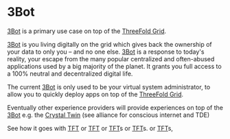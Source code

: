 # 3Bot

[3Bot](threefold__3bot_def) is a primary use case on top of the [ThreeFold Grid](threefold__threefold_grid).

[3Bot](threefold__3bot_def) is you living digitally on the grid which gives back the ownership of your data to only you – and no one else. [3Bot](threefold__3bot_def) is a response to today's reality, your escape from the many popular centralized and often-abused applications used by a big majority of the planet. It grants you full access to a 100% neutral and decentralized digital life.

The current [3Bot](threefold__3bot_def) is only used to be your virtual system administrator, to allow you to quickly deploy apps on top of the [ThreeFold Grid](threefold__threefold_grid).

Eventually other experience providers will provide experiences on top of the [3Bot](threefold__3bot_def) e.g. the [Crystal Twin](threefold__crystaltwin) (see alliance for conscious internet and TDE)

See how it goes with [TFT](threefold__threefold_token) or [TFT](threefold__threefold_token) or [TFT](threefold__threefold_token)s or [TFT](threefold__threefold_token)s. or [TFT](threefold__threefold_token)s,


